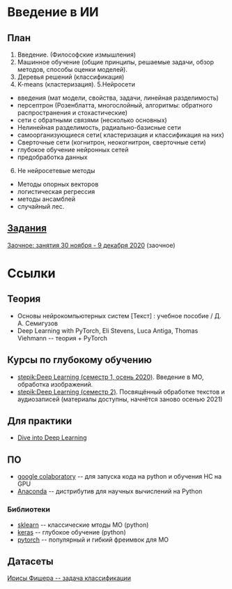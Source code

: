 # Введение в ИИ
## План

1. Введение. (Философские измышления)
2. Машинное обучение (общие принципы, решаемые задачи, обзор методов, способы оценки моделей).
3. Деревья решений (классификация)
4. K-means (кластеризация).
5.Нейросети
  - введения (мат модели, свойства, задачи, линейная разделимость)
  - персептрон (Розенблатта, многослойный, алгоритмы: обратного распространения и стохастические)
  - сети с обратными связями (несколько основных)
  - Нелинейная разделимость, радиально-базисные сети
  - самоорганизующиеся сети( кластеризация и классификация на них)
  - Сверточные сети (когнитрон, неокогнитрон, сверточные сети)
  - глубокое обучение нейронных сетей
  - предобработка данных
6. Не нейросетевые методы
  - Методы опорных векторов
  - логистическая регрессия
  - методы ансамблей
  - случайный лес.


## [Задания](tasks/tasks.md)


[Заочное: занятия 30 ноября - 9 декабря 2020](https://github.com/ivtipm/ML/blob/main/dist2020/lessons.md) (заочное)


# Ссылки
## Теория
- Основы нейрокомпьютерных систем [Текст] : учебное пособие / Д. А. Семигузов
- Deep Learning with PyTorch, Eli Stevens, Luca Antiga, Thomas Viehmann --  теория + PyTorch

## Курсы по глубокому обучению
- [stepik:Deep Learning (семестр 1, осень 2020)](https://stepik.org/course/82177/promo). Введение в МО, обработка изображений. 
- [stepik:Deep Learning (семестр 2)](https://stepik.org/course/65855/syllabus). Посвящённый обработке текстов и аудиозаписей (материалы доступны, начнётся заново осенью 2021)

## Для практики
- [Dive into Deep Learning](http://d2l.ai/index.html)

## ПО
- [google colaboratory](https://colab.research.google.com) -- для запуска кода на python и обучения НС на GPU
- [Anaconda](https://www.anaconda.com/products/individual) -- дистрибутив для научных вычислений на Python

### Библиотеки
- [sklearn](https://scikit-learn.org/stable/) -- классические мтоды МО (python)
- [keras](https://keras.io/) -- глубокое обучение (python)
- [pytorch](https://pytorch.org/) -- популярный и гибкий фреимвок для МО

## Датасеты
[Ирисы Фишера -- задача классификации](https://archive.ics.uci.edu/ml/datasets/iris)
